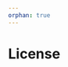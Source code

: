 ```yaml
---
orphan: true
---
```


# License

```{include} ../LICENSE

```
                                                                                                                                                                               